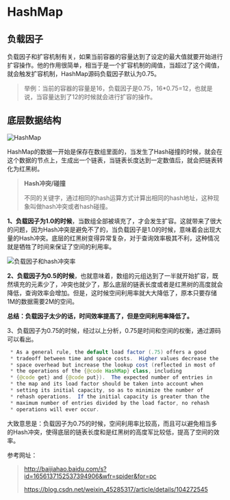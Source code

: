 # HashMap

## 负载因子

负载因子和扩容机制有关，如果当前容器的容量达到了设定的最大值就要开始进行扩容操作。他的作用很简单，相当于是一个扩容机制的阈值，当超过了这个阈值，就会触发扩容机制，HashMap源码负载因子默认为0.75。

> 举例：当前的容器的容量是16，负载因子是0.75，16*0.75=12，也就是说，当容量达到了12的时候就会进行扩容的操作。



## 底层数据结构

![HashMap](F:\jvm\md\pic\HashMap.jpeg)

HashMap的数据一开始是保存在数组里面的，当发生了Hash碰撞的时候，就会在这个数据的节点上，生成出一个链表，当链表长度达到一定数值后，就会把链表转化为红黑树。

> **Hash冲突/碰撞**
>
> 不同的关键字，通过相同的hash运算方式计算出相同的hash地址，这种现象叫做hash冲突或者hash碰撞。

**1、负载因子为1.0的时候**，当数组全部被填充了，才会发生扩容。这就带来了很大的问题，因为Hash冲突是避免不了的，当负载因子是1.0的时候，意味着会出现大量的Hash冲突。底层的红黑树变得异常复杂，对于查询效率极其不利，这种情况就是牺牲了时间来保证了空间的利用率。

![负载因子和hash冲突率](F:\jvm\md\pic\负载因子和hash冲突率.png)

**2、负载因子为0.5的时候**，也就意味着，数组的元组达到了一半就开始扩容，既然填充的元素少了，冲突也就少了，那么底层的链表长度或者是红黑树的高度就会降低，查询效率会增加。但是，这时候空间利用率就大大降低了，原本只要存储1M的数据需要2M的空间。

**总结：负载因子太少的话，时间效率提高了，但是空间利用率降低了。**

3、负载因子为0.75的时候，经过以上分析，0.75是时间和空间的权衡，通过源码可以看出。

```java
 * As a general rule, the default load factor (.75) offers a good
 * tradeoff between time and space costs.  Higher values decrease the
 * space overhead but increase the lookup cost (reflected in most of
 * the operations of the {@code HashMap} class, including
 * {@code get} and {@code put}).  The expected number of entries in
 * the map and its load factor should be taken into account when
 * setting its initial capacity, so as to minimize the number of
 * rehash operations.  If the initial capacity is greater than the
 * maximum number of entries divided by the load factor, no rehash
 * operations will ever occur.
```

大致意思是：负载因子为0.75的时候，空间利用率比较高，而且可以避免相当多的Hash冲突，使得底层的链表长度和是红黑树的高度军比较低，提高了空间的效率。

参考网址：

> http://baijiahao.baidu.com/s?id=1656137152537394906&wfr=spider&for=pc
>
> https://blog.csdn.net/weixin_45285317/article/details/104272545
